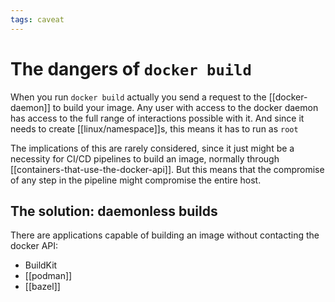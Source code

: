 ```yaml
---
tags: caveat
---
```


# The dangers of `docker build`
When you run `docker build` actually you send a request to the [[docker-daemon]] to build your image. Any user with access to the docker daemon has access to the full range of interactions possible with it. And since it needs to create [[linux/namespace]]s, this means it has to run as `root`

The implications of this are rarely considered, since it just might be a necessity for CI/CD pipelines to build an image, normally through [[containers-that-use-the-docker-api]]. But this means that the compromise of any step in the pipeline might compromise the entire host.

## The solution: daemonless builds
There are applications capable of building an image without contacting the docker API:

* BuildKit
* [[podman]]
* [[bazel]]
